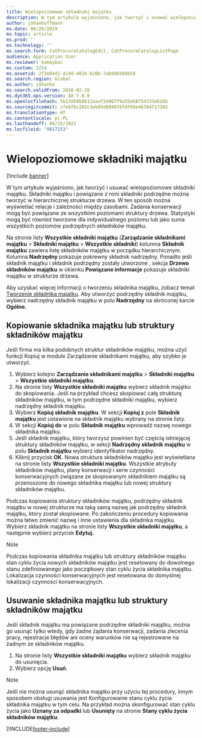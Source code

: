 ```yaml
---
title: Wielopoziomowe składniki majątku
description: W tym artykule wyjaśniono, jak tworzyć i usuwać wielopoziomowe składniki majątku.
author: johanhoffmann
ms.date: 06/26/2019
ms.topic: article
ms.prod: ''
ms.technology: ''
ms.search.form: CatProcureCatalogEdit, CatProcureCatalogListPage
audience: Application User
ms.reviewer: kamaybac
ms.custom: 2214
ms.assetid: 2f3e0441-414d-402b-b28b-7ab0d650d658
ms.search.region: Global
ms.author: johanho
ms.search.validFrom: 2016-02-28
ms.dyn365.ops.version: AX 7.0.0
ms.openlocfilehash: 5b13db8b8b12aaef2e067f9a55eb8754333eb16b
ms.sourcegitcommit: cfe8fbc202c3eb05d894076fdf99e46704f17365
ms.translationtype: HT
ms.contentlocale: pl-PL
ms.lasthandoff: 06/15/2022
ms.locfileid: "9017153"
---
```

# <a name="multi-level-assets"></a>Wielopoziomowe składniki majątku

[!include [banner](../../includes/banner.md)]

 

W tym artykule wyjaśniono, jak tworzyć i usuwać wielopoziomowe składniki majątku. Składniki majątku i powiązane z nimi składniki podrzędne można tworzyć w hierarchicznej strukturze drzewa. W ten sposób można wyświetlać relacje i zależności między zasobami. Zadania konserwacji mogą być powiązane ze wszystkimi poziomami struktury drzewa. Statystyki mogą być również tworzone dla indywidualnego poziomu lub jako suma wszystkich poziomów podrzędnych składników majątku.

Na stronie listy **Wszystkie składniki majątku** (**Zarządzanie składnikami majątku** \> **Składniki majątku** \> **Wszystkie składniki**) kolumna **Składnik majątku** zawiera listę składników majątku w porządku hierarchicznym. Kolumna **Nadrzędny** pokazuje pokrewny składnik nadrzędny. Ponadto jeśli składnik majątku i składnik podrzędny zostały utworzone , sekcja **Drzewo składników majątku** w okienku **Powiązane informacje** pokazuje składniki majątku w strukturze drzewa.

Aby uzyskać więcej informacji o tworzeniu składnika majątku, zobacz temat [Tworzenie składnika majątku](../objects/create-an-object.md). Aby utworzyć podrzędny składnik majątku, wybierz nadrzędny składnik majątku w polu **Nadrzędny** na skróconej karcie **Ogólne.**

## <a name="copy-an-asset-or-asset-structure"></a>Kopiowanie składnika majątku lub struktury składników majątku

Jeśli firma ma kilka podobnych struktur składników majątku, można użyć funkcji Kopiuj w module Zarządzanie składnikami majątku, aby szybko je utworzyć.

1. Wybierz kolejno **Zarządzanie składnikami majątku** \> **Składniki majątku** \> **Wszystkie składniki majątku**.
2. Na stronie listy **Wszystkie składniki majątku** wybierz składnik majątku do skopiowania. Jeśli na przykład chcesz skopiować całą strukturę składników majątku, w tym podrzędne składniki majątku, wybierz nadrzędny składnik majątku.
3. Wybierz **Kopiuj składnik majątku**. W sekcji **Kopiuj z** pole **Składnik majątku** jest ustawione na składnik majątku wybrany na stronie listy.
4. W sekcji **Kopiuj do** w polu **Składnik majątku** wprowadź nazwę nowego składnika majątku.
5. Jeśli składnik majątku, który tworzysz powinien być częścią istniejącej struktury składników majątku, w sekcji **Nadrzędny składnik majątku** w polu **Składnik majątku** wybierz identyfikator nadrzędny.
6. Kliknij przycisk **OK**. Nowa struktura składników majątku jest wyświetlana na stronie listy **Wszystkie składniki majątku**. Wszystkie atrybuty składników majątku, plany konserwacji i serie czynności konserwacyjnych związane ze skopiowanym składnikiem majątku są przenoszone do nowego składnika majątku lub nowej struktury składników majątku.

Podczas kopiowania struktury składników majątku, podrzędny składnik majątku w nowej strukturze ma taką samą nazwę jak podrzędny składnik majątku, który został skopiowane. Po zakończeniu procedury kopiowania można łatwo zmienić nazwę i inne ustawienia dla składnika majątku. Wybierz składnik majątku na stronie listy **Wszystkie składniki majątku**, a następnie wybierz przycisk **Edytuj.**

> [!NOTE]
> Podczas kopiowania składnika majątku lub struktury składników majątku stan cyklu życia nowych składników majątku jest resetowany do dowolnego stanu zdefiniowanego jako początkowy stan cyklu życia składnika majątku. Lokalizacja czynności konserwacyjnych jest resetowana do domyślnej lokalizacji czynności konserwacyjnych.

## <a name="delete-an-asset-or-asset-structure"></a>Usuwanie składnika majątku lub struktury składników majątku

Jeśli składnik majątku ma powiązane podrzędne składniki majątku, można go usunąć tylko wtedy, gdy żadne żądania konserwacji, zadania zlecenia pracy, rejestracje błędów ani oceny warunków nie są rejestrowane na żadnym ze składników majątku.

1. Na stronie listy **Wszystkie składniki majątku** wybierz składnik majątku do usunięcia.
2. Wybierz opcję **Usuń**.

> [!NOTE]
> Jeśli nie można usunąć składnika majątku przy użyciu tej procedury, innym sposobem obsługi usuwania jest Konfigurowanie stanu cyklu życia składnika majątku w tym celu. Na przykład można skonfigurować stan cyklu życia jako **Uznany za odpadki** lub **Usunięty** na stronie **Stany cyklu życia składników majątku**.


[!INCLUDE[footer-include](../../../includes/footer-banner.md)]